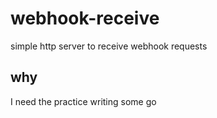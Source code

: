 # webhook-receive
simple http server to receive webhook requests

##  why

I need the practice writing some go